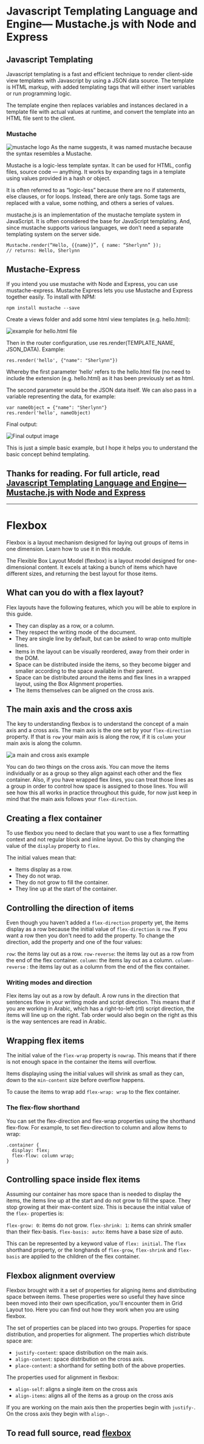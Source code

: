 # Javascript Templating Language and Engine— Mustache.js with Node and Express

## Javascript Templating

Javascript templating is a fast and efficient technique to render client-side view templates with Javascript by using a JSON data source. The template is HTML markup, with added templating tags that will either insert variables or run programming logic.

The template engine then replaces variables and instances declared in a template file with actual values at runtime, and convert the template into an HTML file sent to the client.

### Mustache

![mustache logo](https://miro.medium.com/v2/resize:fit:828/format:webp/1*P9q0tkeaRY2l1JOXaVKAig.png)
As the name suggests, it was named mustache because the syntax resembles a Mustache.

Mustache is a logic-less template syntax. It can be used for HTML, config files, source code — anything. It works by expanding tags in a template using values provided in a hash or object.

It is often referred to as “logic-less” because there are no if statements, else clauses, or for loops. Instead, there are only tags. Some tags are replaced with a value, some nothing, and others a series of values.

mustache.js is an implementation of the mustache template system in JavaScript. It is often considered the base for JavaScript templating. And, since mustache supports various languages, we don’t need a separate templating system on the server side.

    Mustache.render(“Hello, {{name}}”, { name: “Sherlynn” });
    // returns: Hello, Sherlynn

## Mustache-Express

If you intend you use mustache with Node and Express, you can use mustache-express. Mustache Express lets you use Mustache and Express together easily.
To install with NPM:

    npm install mustache --save

Create a views folder and add some html view templates (e.g. hello.html):

![example for hello.html file](https://miro.medium.com/v2/resize:fit:640/format:webp/1*zwYE8a5rvAVZcBl9v1oqfA.png)

Then in the router configuration, use res.render(TEMPLATE_NAME, JSON_DATA). Example:

    res.render('hello', {"name": "Sherlynn"})

Whereby the first parameter ‘hello’ refers to the hello.html file (no need to include the extension (e.g. hello.html) as it has been previously set as html.

The second parameter would be the JSON data itself. We can also pass in a variable representing the data, for example:

    var nameObject = {"name": "Sherlynn"}
    res.render('hello', nameObject)

Final output:

![Final output image](https://miro.medium.com/v2/resize:fit:828/format:webp/1*YaJ1vtsuwRMhfi8parlHOA.png)

This is just a simple basic example, but I hope it helps you to understand the basic concept behind templating.

## Thanks for reading. For full article, read [Javascript Templating Language and Engine— Mustache.js with Node and Express][1]

[1]: <https://1sherlynn.medium.com/javascript-templating-language-and-engine-mustache-js-with-node-and-express-f4c2530e73b2>

***

# Flexbox

Flexbox is a layout mechanism designed for laying out groups of items in one dimension. Learn how to use it in this module.

The Flexible Box Layout Model (flexbox) is a layout model designed for one-dimensional content. It excels at taking a bunch of items which have different sizes, and returning the best layout for those items.

## What can you do with a flex layout?

Flex layouts have the following features, which you will be able to explore in this guide.

- They can display as a row, or a column.
- They respect the writing mode of the document.
- They are single line by default, but can be asked to wrap onto multiple lines.
- Items in the layout can be visually reordered, away from their order in the DOM.
- Space can be distributed inside the items, so they become bigger and smaller according to the space available in their parent.
- Space can be distributed around the items and flex lines in a wrapped layout, using the Box Alignment properties.
- The items themselves can be aligned on the cross axis.

## The main axis and the cross axis

The key to understanding flexbox is to understand the concept of a main axis and a cross axis. The main axis is the one set by your `flex-direction` property. If that is `row` your main axis is along the row, if it is `column` your main axis is along the column.

![a main and cross axis example](https://css-tricks.com/wp-content/uploads/2018/11/00-basic-terminology.svg)

You can do two things on the cross axis. You can move the items individually or as a group so they align against each other and the flex container. Also, if you have wrapped flex lines, you can treat those lines as a group in order to control how space is assigned to those lines. You will see how this all works in practice throughout this guide, for now just keep in mind that the main axis follows your `flex-direction`.

## Creating a flex container

To use flexbox you need to declare that you want to use a flex formatting context and not regular block and inline layout. Do this by changing the value of the `display` property to `flex`.

The initial values mean that:

- Items display as a row.
- They do not wrap.
- They do not grow to fill the container.
- They line up at the start of the container.

## Controlling the direction of items

Even though you haven't added a `flex-direction` property yet, the items display as a row because the initial value of `flex-direction` is `row`. If you want a row then you don't need to add the property. To change the direction, add the property and one of the four values:

`row`: the items lay out as a row.
`row-reverse`: the items lay out as a row from the end of the flex container.
`column`: the items lay out as a column.
`column-reverse` : the items lay out as a column from the end of the flex container.

### Writing modes and direction

Flex items lay out as a row by default. A row runs in the direction that sentences flow in your writing mode and script direction. This means that if you are working in Arabic, which has a right-to-left (rtl) script direction, the items will line up on the right. Tab order would also begin on the right as this is the way sentences are read in Arabic.

## Wrapping flex items

The initial value of the `flex-wrap` property is `nowrap`. This means that if there is not enough space in the container the items will overflow.

Items displaying using the initial values will shrink as small as they can, down to the `min-content` size before overflow happens.

To cause the items to wrap add `flex-wrap: wrap` to the flex container.

### The flex-flow shorthand

You can set the flex-direction and flex-wrap properties using the shorthand flex-flow. For example, to set flex-direction to column and allow items to wrap:

    .container {
      display: flex;
      flex-flow: column wrap;
    }

## Controlling space inside flex items

Assuming our container has more space than is needed to display the items, the items line up at the start and do not grow to fill the space. They stop growing at their max-content size. This is because the initial value of the `flex-` properties is:

`flex-grow: 0`: items do not grow.
`flex-shrink: 1`: items can shrink smaller than their flex-basis.
`flex-basis: auto`: items have a base size of auto.

This can be represented by a keyword value of `flex: initial`. The `flex` shorthand property, or the longhands of `flex-grow`, `flex-shrink` and `flex-basis` are applied to the children of the flex container.

## Flexbox alignment overview

Flexbox brought with it a set of properties for aligning items and distributing space between items. These properties were so useful they have since been moved into their own specification, you'll encounter them in Grid Layout too. Here you can find out how they work when you are using flexbox.

The set of properties can be placed into two groups. Properties for space distribution, and properties for alignment. The properties which distribute space are:

- `justify-content`: space distribution on the main axis.
- `align-content`: space distribution on the cross axis.
- `place-content`: a shorthand for setting both of the above properties.

The properties used for alignment in flexbox:

- `align-self`: aligns a single item on the cross axis
- `align-items`: aligns all of the items as a group on the cross axis

If you are working on the main axis then the properties begin with `justify-`. On the cross axis they begin with `align-`.

## To read full source, read [flexbox][2]

[2]: <https://css-tricks.com/snippets/css/a-guide-to-flexbox/>
